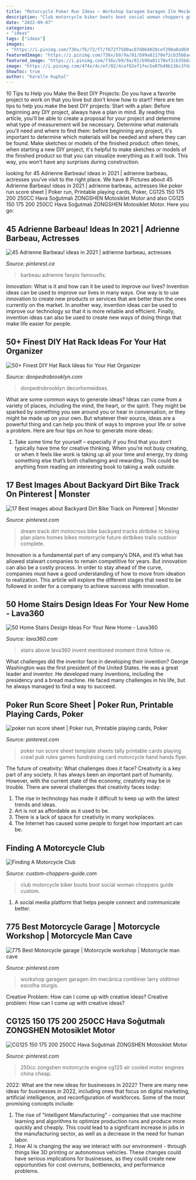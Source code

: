 ```yaml
---
title: "Motorcycle Poker Run Ideas ~ Workshop Garagem Garagen Ilm Mecânica Contêiner Larry Oldtimer Escolha Sturgis"
description: "Club motorcycle biker boots boot social woman choppers guide custom"
date: "2022-09-07"
categories:
- "ideas"
tags: ["ideas"]
images:
- "https://i.pinimg.com/736x/f6/72/f7/f672f7580ac87d064029cef298a8a9b9.jpg"
featuredImage: "https://i.pinimg.com/736x/b9/9a/81/b99a81170ef2cb35b6ac4bfc65d62db5.jpg"
featured_image: "https://i.pinimg.com/736x/b9/9a/81/b99a81170ef2cb35b6ac4bfc65d62db5.jpg"
image: "https://i.pinimg.com/474x/4c/ef/02/4cef02ef1fec5e07b49b136c3fda75e6--adrienne-barbeau-flappers.jpg"
ShowToc: true
author: "Karelle Kuphal"
---
```



10 Tips to Help you Make the Best DIY Projects:
Do you have a favorite project to work on that you love but don't know how to start? Here are ten tips to help you make the best DIY projects: 
Start with a plan: Before beginning any DIY project, always have a plan in mind. By reading this article, you'll be able to create a proposal for your project and determine what type of measurement will be necessary. Determine what materials you'll need and where to find them: before beginning any project, it's important to determine which materials will be needed and where they can be found. Make sketches or models of the finished product: often times, when starting a new DIY project, it's helpful to make sketches or models of the finished product so that you can visualize everything as it will look. This way, you won't have any surprises during construction.

	

		
looking for 45 Adrienne Barbeau! ideas in 2021 | adrienne barbeau, actresses you've visit to the right place. We have 8 Pictures about 45 Adrienne Barbeau! ideas in 2021 | adrienne barbeau, actresses like poker run score sheet | Poker run, Printable playing cards, Poker, CG125 150 175 200 250CC Hava Soğutmalı ZONGSHEN Motosiklet Motor and also CG125 150 175 200 250CC Hava Soğutmalı ZONGSHEN Motosiklet Motor. Here you go:
		
    
## 45 Adrienne Barbeau! Ideas In 2021 | Adrienne Barbeau, Actresses

<img loading=lazy src="https://i.pinimg.com/474x/4c/ef/02/4cef02ef1fec5e07b49b136c3fda75e6--adrienne-barbeau-flappers.jpg" onerror="this.onerror=null;this.src='https://tse1.mm.bing.net/th?id=OIP.rd0BVQiWcd4a8mrHqWuYTgAAAA&amp;pid=15.1';" alt="45 Adrienne Barbeau! ideas in 2021 | adrienne barbeau, actresses">

_Source: pinterest.ca_

>barbeau adrienne fanpix famousfix. 

	

Innovation: What is it and how can it be used to improve our lives?
Invention ideas can be used to improve our lives in many ways. One way is to use innovation to create new products or services that are better than the ones currently on the market. In another way, invention ideas can be used to improve our technology so that it is more reliable and efficient. Finally, invention ideas can also be used to create new ways of doing things that make life easier for people.

    
## 50+ Finest DIY Hat Rack Ideas For Your Hat Organizer

<img loading=lazy src="https://donpedrobrooklyn.com/wp-content/uploads/2017/08/DIY-hat-rack-and-storage-ideas-DIY-hat-rack_19.jpg" onerror="this.onerror=null;this.src='https://tse2.mm.bing.net/th?id=OIP.BtOKStBjtQdxojtjQSUrOgAAAA&amp;pid=15.1';" alt="50+ Finest DIY Hat Rack Ideas for Your Hat Organizer">

_Source: donpedrobrooklyn.com_

>donpedrobrooklyn decorhomeideas. 

	

What are some common ways to generate ideas?
Ideas can come from a variety of places, including the mind, the heart, or the spirit. They might be sparked by something you see around you or hear in conversation, or they might be made up on your own. But whatever their source, ideas are a powerful thing and can help you think of ways to improve your life or solve a problem. Here are four tips on how to generate more ideas: 
1. Take some time for yourself – especially if you find that you don’t typically have time for creative thinking. When you’re not busy creating, or when it feels like work is taking up all your time and energy, try doing something else that’s both challenging and rewarding. This could be anything from reading an interesting book to taking a walk outside. 

    
## 17 Best Images About Backyard Dirt Bike Track On Pinterest | Monster

<img loading=lazy src="https://s-media-cache-ak0.pinimg.com/736x/85/23/dc/8523dcd86b9e1adf50b1a47c473d6c53.jpg" onerror="this.onerror=null;this.src='https://tse2.mm.bing.net/th?id=OIP.BS8WRtK2sK2gfu_MFWuRjAHaGN&amp;pid=15.1';" alt="17 Best images about Backyard Dirt Bike Track on Pinterest | Monster">

_Source: pinterest.com_

>dream track dirt motocross bike backyard tracks dirtbike rc biking plan plans homes bikes motorcycle future dirtbikes trails outdoor complete. 

	

Innovation is a fundamental part of any company’s DNA, and it’s what has allowed stalwart companies to remain competitive for years. But innovation can also be a costly process. In order to stay ahead of the curve, companies must have a good understanding of how to move from ideation to realization. This article will explore the different stages that need to be followed in order for a company to achieve success with innovation.

    
## 50 Home Stairs Design Ideas For Your New Home - Lava360

<img loading=lazy src="http://lava360.com/wp-content/uploads/2016/01/home-stairs-design-32.jpg" onerror="this.onerror=null;this.src='https://tse4.mm.bing.net/th?id=OIP.8_33AyFkTaxtMiclUt4HXQHaLH&amp;pid=15.1';" alt="50 Home Stairs Design Ideas For Your New Home - Lava360">

_Source: lava360.com_

>stairs above lava360 invent mentioned moment think follow re. 

	

What challenges did the inventor face in developing their invention?
George Washington was the first president of the United States. He was a great leader and inventor. He developed many inventions, including the presidency and a bread machine. He faced many challenges in his life, but he always managed to find a way to succeed.

    
## Poker Run Score Sheet | Poker Run, Printable Playing Cards, Poker

<img loading=lazy src="https://i.pinimg.com/736x/f6/8b/99/f68b995b7b6bcfd7c422b1a6f527145f--poker-run-pub-crawl.jpg" onerror="this.onerror=null;this.src='https://tse3.mm.bing.net/th?id=OIP.q1OMgCbsyOCDpElraugt5wHaFe&amp;pid=15.1';" alt="poker run score sheet | Poker run, Printable playing cards, Poker">

_Source: pinterest.com_

>poker run score sheet template sheets tally printable cards playing crawl pub rules games fundraising card motorcycle hand hands flyer. 

	

The future of creativity: What challenges does it face?
Creativity is a key part of any society. It has always been an important part of humanity. However, with the current state of the economy, creativity may be in trouble. There are several challenges that creativity faces today: 
1) The rise in technology has made it difficult to keep up with the latest trends and ideas. 
2) Art is not as affordable as it used to be. 
3) There is a lack of space for creativity in many workplaces. 
4) The Internet has caused some people to forget how important art can be.

    
## Finding A Motorcycle Club

<img loading=lazy src="https://www.custom-choppers-guide.com/images/social-motorcycle-club.jpg" onerror="this.onerror=null;this.src='https://tse4.mm.bing.net/th?id=OIP.IZAX5hLYutq1_ZDEgTa22wHaE8&amp;pid=15.1';" alt="Finding A Motorcycle Club">

_Source: custom-choppers-guide.com_

>club motorcycle biker boots boot social woman choppers guide custom. 

	

1. A social media platform that helps people connect and communicate better.

    
## 775 Best Motorcycle Garage | Motorcycle Workshop | Motorcycle Man Cave

<img loading=lazy src="https://i.pinimg.com/736x/f6/72/f7/f672f7580ac87d064029cef298a8a9b9.jpg" onerror="this.onerror=null;this.src='https://tse2.mm.bing.net/th?id=OIP.bgAMZb2a3fWKCcBft_pVaAHaHa&amp;pid=15.1';" alt="775 Best Motorcycle garage | Motorcycle workshop | Motorcycle man cave">

_Source: pinterest.com_

>workshop garagem garagen ilm mecânica contêiner larry oldtimer escolha sturgis. 

	

Creative Problem: How can I come up with creative ideas?
Creative problem: How can I come up with creative ideas?

    
## CG125 150 175 200 250CC Hava Soğutmalı ZONGSHEN Motosiklet Motor

<img loading=lazy src="https://i.pinimg.com/736x/b9/9a/81/b99a81170ef2cb35b6ac4bfc65d62db5.jpg" onerror="this.onerror=null;this.src='https://tse1.mm.bing.net/th?id=OIP.TVbyLzOP9tibZSYNc2fBzAHaGc&amp;pid=15.1';" alt="CG125 150 175 200 250CC Hava Soğutmalı ZONGSHEN Motosiklet Motor">

_Source: pinterest.com_

>250cc zongshen motorcycle engine cg125 air cooled motor engines china cheap. 

	

2022: What are the new ideas for businesses in 2022?
There are many new ideas for businesses in 2022, including ones that focus on digital marketing, artificial intelligence, and reconfiguration of workforces. Some of the most promising concepts include: 
1. The rise of "Intelligent Manufacturing" - companies that use machine learning and algorithms to optimize production runs and produce more quickly and cheaply. This could lead to a significant increase in jobs in the manufacturing sector, as well as a decrease in the need for human labor. 
2. How AI is changing the way we interact with our environment - through things like 3D printing or autonomous vehicles. These changes could have serious implications for businesses, as they could create new opportunities for cost overruns, bottlenecks, and performance problems. 


